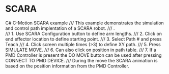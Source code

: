 # SCARA
C# C-Motion SCARA example
/// This example demonstrates the simulation and control path implentation of a SCARA robot.
///  .  
///   1.  Use SCARA Configuration button to define arm lengths.
///   2.  Click on end effector location to define starting point.
///   3.  Select Path # and press Teach
///   4.  Click screen multiple times (>3) to define XY path.
///   5.  Press SIMULATE MOVE.
///   6.  Can also click on position in path table.
///   7.  If a PMD Controller is present the DO MOVE button can be used after pressing CONNECT TO PMD DEVICE.
///       During the move the SCARA animation is based on the position information from the PMD Controller.
